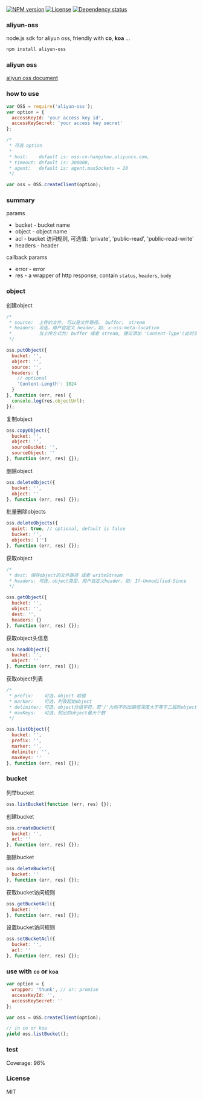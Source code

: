 [![NPM version][npm-img]][npm-url]
[![License][license-img]][license-url]
[![Dependency status][david-img]][david-url]

### aliyun-oss
node.js sdk for aliyun oss, friendly with **co**, **koa** ...

```bash
npm install aliyun-oss
```

### aliyun oss
[aliyun oss document](http://imgs-storage.cdn.aliyuncs.com/help/oss/OSS_API_20131015.pdf?spm=5176.383663.5.23.OEtIjV&file=OSS_API_20131015.pdf)

### how to use
```js
var OSS = require('aliyun-oss');
var option = {
  accessKeyId: 'your access key id',
  accessKeySecret: 'your access key secret'
};

/*
 * 可选 option
 *
 * host:    default is: oss-cn-hangzhou.aliyuncs.com,
 * timeout: default is: 300000,
 * agent:   default is: agent.maxSockets = 20
 */

var oss = OSS.createClient(option);
```

### summary

params

* bucket  - bucket name
* object  - object name
* acl     - bucket 访问规则, 可选值: 'private', 'public-read', 'public-read-write'
* headers - header

callback params

* error - error
* res   - a wrapper of http response, contain `status`, `headers`, `body`


### object

创建object
```js
/*
 * source:  上传的文件, 可以是文件路径、 buffer、 stream
 * headers: 可选，用户自定义 header，如: x-oss-meta-location
 *          当上传方式为: buffer 或者 stream, 建议添加 'Content-Type'(此时无法根据扩展名判断)
 */

oss.putObject({
  bucket: '',
  object: '',
  source: '',
  headers: {
    // optional
    'Content-Length': 1024
  }
}, function (err, res) {
  console.log(res.objectUrl);
});
```

复制object
```js
oss.copyObject({
  bucket: '',
  object: '',
  sourceBucket: '',
  sourceObject: ''
}, function (err, res) {});
```

删除object
```js
oss.deleteObject({
  bucket: '',
  object: ''
}, function (err, res) {});
```

批量删除objects
```js
oss.deleteObjects({
  quiet: true, // optional, default is false
  bucket: '',
  objects: ['']
}, function (err, res) {});
```

获取object
```js
/*
 * dest: 保存object的文件路径 或者 writeStream
 * headers: 可选，object类型，用户自定义header，如: If-Unmodified-Since
 */

oss.getObject({
  bucket: '',
  object: '',
  dest: '',
  headers: {}
}, function (err, res) {});
```

获取object头信息
```js
oss.headObject({
  bucket: '',
  object: ''
}, function (err, res) {});
```

获取object列表
```js
/*
 * prefix:    可选，object 前缀
 * marker:    可选，列表起始object
 * delimiter: 可选，object分组字符，若'/'为则不列出路径深度大于等于二层的object。
 * maxKeys:   可选，列出的object最大个数
 */

oss.listObject({
  bucket: '',
  prefix: '',
  marker: '',
  delimiter: '',
  maxKeys: ''
}, function (err, res) {});
```


### bucket

列举bucket
```js
oss.listBucket(function (err, res) {});
```

创建bucket
```js
oss.createBucket({
  bucket: '',
  acl: ''
}, function (err, res) {});
```

删除bucket
```js
oss.deleteBucket({
  bucket: ''
}, function (err, res) {});
```

获取bucket访问规则
```js
oss.getBucketAcl({
  bucket: ''
}, function (err, res) {});
```

设置bucket访问规则
```js
oss.setBucketAcl({
  bucket: '',
  acl: ''
}, function (err, res) {});
```

### use with `co` or `koa`

```js
var option = {
  wrapper: 'thunk', // or: promise
  accessKeyId: '',
  accessKeySecret: ''
};

var oss = OSS.createClient(option);

// in co or koa
yield oss.listBucket();
```

### test
Coverage: 96%

### License
MIT

[npm-img]: https://img.shields.io/npm/v/aliyun-oss.svg?style=flat-square
[npm-url]: https://npmjs.org/package/aliyun-oss
[license-img]: https://img.shields.io/badge/license-MIT-green.svg?style=flat-square
[license-url]: http://opensource.org/licenses/MIT
[david-img]: https://img.shields.io/david/coderhaoxin/aliyun-oss.svg?style=flat-square
[david-url]: https://david-dm.org/coderhaoxin/aliyun-oss
